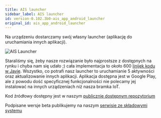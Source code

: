 ```yaml
---
title: AIS launcher
sidebar_label: AIS launcher
id: version-0.102.3b0-ais_app_android_launcher
original_id: ais_app_android_launcher
---
```



Na urządzeniu dostarczamy swój własny launcher (aplikację do uruchamiania innych aplikacji).  

![AIS Launcher](/AIS-docs/img/en/frontend/ais_launcher_apk_screen.png)

Staraliśmy się, żeby nasze rozwiązanie było najprostsze z dostępnych na rynku i chyba nam się udało ;) cała implementacja to około 600 [linijek kodu w Javie](https://github.com/sviete/AIS-launcher).
Wszystko, co potrafi nasz launcher to uruchamianie 5 aktywności oraz aktualizowanie innych aplikacji. Aplikacja dostępna jest w Google Play, ale z powodu dość specyficznej funkcjonalności nie polecamy jej instalować na innych urządzeniach niż nasza bramka IoT.


Kod źródłowy dostępny jest w naszym [publicznie dostępnym repozytorium](https://github.com/sviete/AIS-launcher)

Podpisane wersje beta publikujemy na naszym [serwisie ze składowymi systemu](https://powiedz.co/ota/)

